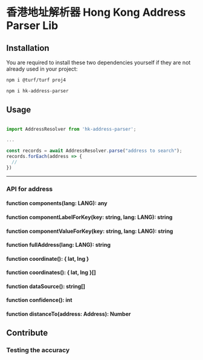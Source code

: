 # 香港地址解析器 Hong Kong Address Parser Lib

## Installation

You are required to install these two dependencies yourself if they are not already used in your project: 
```bash
npm i @turf/turf proj4
```

```bash
npm i hk-address-parser
```

## Usage

```javascript

import AddressResolver from 'hk-address-parser';

...

const records = await AddressResolver.parse("address to search");
records.forEach(address => {
  //
})
```

---

### API for address

#### function components(lang: LANG): any

#### function componentLabelForKey(key: string, lang: LANG): string

#### function componentValueForKey(key: string, lang: LANG): string

#### function fullAddress(lang: LANG): string

#### function coordinate(): { lat, lng }

#### function coordinates(): { lat, lng }[]

#### function dataSource(): string[]

#### function confidence(): int

#### function distanceTo(address: Address): Number

## Contribute

### Testing the accuracy

